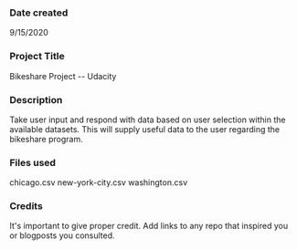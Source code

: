### Date created
9/15/2020

### Project Title
Bikeshare Project -- Udacity

### Description
Take user input and respond with data based on user selection within the available datasets.  This will supply useful data to the user regarding the bikeshare program.

### Files used
chicago.csv
new-york-city.csv
washington.csv

### Credits
It's important to give proper credit. Add links to any repo that inspired you or blogposts you consulted.

